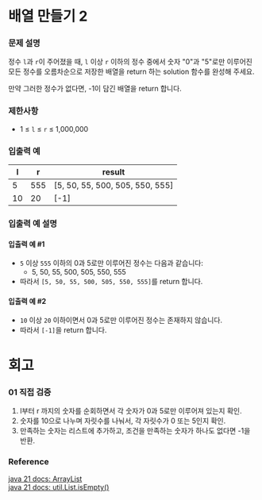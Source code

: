 # 배열 만들기 2
### 문제 설명
정수 `l`과 `r`이 주어졌을 때, `l` 이상 `r` 이하의 정수 중에서 숫자 "0"과 "5"로만 이루어진 모든 정수를 오름차순으로 저장한 배열을 return 하는 solution 함수를 완성해 주세요.

만약 그러한 정수가 없다면, -1이 담긴 배열을 return 합니다.

### 제한사항
- 1 ≤ `l` ≤ `r` ≤ 1,000,000

### 입출력 예

| l   | r   | result                                       |
|-----|-----|----------------------------------------------|
| 5   | 555 | [5, 50, 55, 500, 505, 550, 555]              |
| 10  | 20  | [-1]                                         |

### 입출력 예 설명
#### 입출력 예 #1
- `5` 이상 `555` 이하의 0과 5로만 이루어진 정수는 다음과 같습니다:
    - 5, 50, 55, 500, 505, 550, 555
- 따라서 `[5, 50, 55, 500, 505, 550, 555]`를 return 합니다.

#### 입출력 예 #2
- `10` 이상 `20` 이하이면서 0과 5로만 이루어진 정수는 존재하지 않습니다.
- 따라서 `[-1]`을 return 합니다.
# 회고
### 01 직접 검증
1. l부터 r 까지의 숫자를 순회하면서 각 숫자가 0과 5로만 이루어져 있는지 확인.
2. 숫자를 10으로 나누며 자릿수를 나눠서, 각 자릿수가 0 또는 5인지 확인.
3. 만족하는 숫자는 리스트에 추가하고, 조건을 만족하는 숫자가 하나도 없다면 -1을 반환.
### Reference
[java 21 docs: ArrayList](https://docs.oracle.com/en/java/javase/21/docs/api/java.base/java/util/ArrayList.html)  
[java 21 docs: util.List.isEmpty()](https://docs.oracle.com/en/java/javase/21/docs/api/java.base/java/util/List.html#isEmpty())